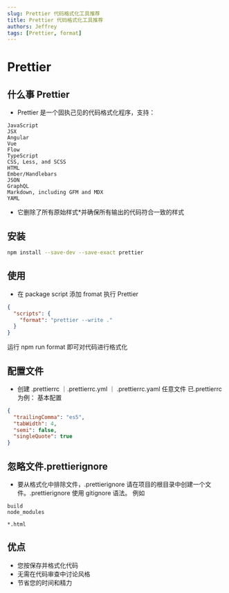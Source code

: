 ```yaml
---
slug: Prettier 代码格式化工具推荐
title: Prettier 代码格式化工具推荐
authors: Jeffrey
tags: [Prettier, format]
---
```


# Prettier

## 什么事 Prettier

- Prettier 是一个固执己见的代码格式化程序，支持：

```
JavaScript
JSX
Angular
Vue
Flow
TypeScript
CSS, Less, and SCSS
HTML
Ember/Handlebars
JSON
GraphQL
Markdown, including GFM and MDX
YAML
```

- 它删除了所有原始样式\*并确保所有输出的代码符合一致的样式

## 安装

```bash
npm install --save-dev --save-exact prettier
```

## 使用

- 在 package script 添加 fromat 执行 Prettier

```json title="package.json"
{
  "scripts": {
    "format": "prettier --write ."
  }
}
```

运行 npm run format 即可对代码进行格式化

## 配置文件

- 创建 .prettierrc ｜.prettierrc.yml ｜ .prettierrc.yaml 任意文件
  已.prettierrc 为例：
  基本配置

```json
{
  "trailingComma": "es5",
  "tabWidth": 4,
  "semi": false,
  "singleQuote": true
}
```

## 忽略文件.prettierignore

- 要从格式化中排除文件，.prettierignore 请在项目的根目录中创建一个文件。.prettierignore 使用 gitignore 语法。
  例如

```
build
node_modules

*.html
```

## 优点

- 您按保存并格式化代码
- 无需在代码审查中讨论风格
- 节省您的时间和精力
